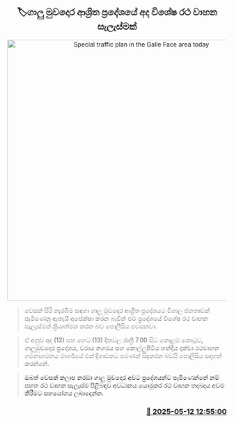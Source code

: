 <p align='center'><b><h2 align='center' title='Special traffic plan in the Galle Face area today'>🏷ගාලු මුවදොර ආශ්‍රි​ත ප්‍රදේශයේ අද විශේෂ රථ වාහන සැලැස්මක්</h2></b></p>
<p align='center'><img src='https://helakuru.sgp1.cdn.digitaloceanspaces.com/esana/images/lib/galle-face-road-archived.jpg' width='600' alt='Special traffic plan in the Galle Face area today'></p>

> වෙසක් සිරි නැරඹීම සඳහා ගාලු මුවදොර ආශ්‍රි​ත ප්‍රදේශයට විශාල ජනතාවක් පැමිණෙනු ඇතැයි අපේක්ෂා කරන බැවින් එම ප්‍රදේශයේ විශේෂ රථ වාහන සැලැස්මක් ක්‍රියාත්මක කර​න බව පොලීසිය පවසනවා.

> ඒ අනුව අද (12) සහ හෙට (13) දිනවල රාත්‍රී 7.00 සිට කොළඹ කොටුව, ගාලුමුවදොර ප්‍රදේශය, වරාය නගරය සහ කොල්ලුපිටි​ය හන්දිය දක්වා රථවාහන ගමනාගමනය මාර්ගයේ එක් දිශාවකට පමණක් සිදුකරන බවයි පොලීසිය සඳහන් කරන්නේ.

> <span style='color:#000000'><span>ඔබත් වෙසක් කලාප නරඹා ගාලු මුවදොර අවට ප්‍රදේශයන්ට පැමිණෙන්නේ නම් පහත රථ වාහන සැලැස්ම පිළිබඳව අවධානය යොමුකර රථ වාහන තදබදය අවම කිරීමට සහයෝගය ලබාදෙන්න.</span></span>



<h3 align='right'><a href='https://www.helakuru.lk/esana/p/110032/'>📅 2025-05-12 12:55:00</a></h3>
